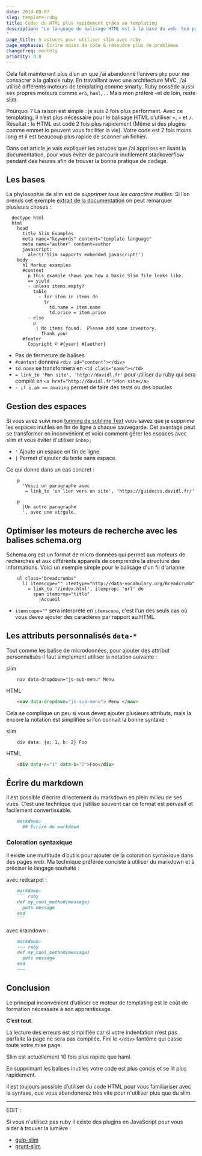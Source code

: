 ```yaml
---
date: 2014-09-07
slug: template-ruby
title: Coder du HTML plus rapidement grâce au templating
description: "Le language de balisage HTML est à la base du web. Son principal problème est -selon moi, sa lenteur d'écriture.
"
page_title: 5 astuces pour utiliser slim avec ruby
page_emphasis: Écrire moins de code & résoudre plus de problèmes
changefreq: monthly
priority: 0.8
---
```


Cela fait maintenant plus d’un an que j’ai abandonné l’univers `php` pour me consacrer à la galaxie ruby. En travaillant avec une architecture MVC, j’ai utilisé différents moteurs de templating comme smarty.
Ruby possède aussi ses propres moteurs comme `erb`, `haml`, … Mais mon préféré -et de loin, reste [slim](http://slim-lang.com/).

Pourquoi ? La raison est simple : je suis 2 fois plus performant. Avec ce templating, il n’est plus nécessaire pour le balisage HTML d’utiliser `<`, `>` et `/`. Résultat : le HTML est codé 2 fois plus rapidement (Même si des plugins comme emmet.io peuvent vous faciliter la vie). Votre code est 2 fois moins long et il est beaucoup plus rapide de scanner un fichier.

Dans cet article je vais expliquer les astuces que j’ai apprises en lisant la documentation, pour vous éviter de parcourir inutilement stackoverflow pendant des heures afin de trouver la bonne pratique de codage.

## Les bases

La phylosophie de slim est de _supprimer tous les caractère inutiles_. Si l’on prends cet exemple [extrait de la documentation](http://slim-lang.com/) on peut remarquer plusieurs choses :

~~~ haml
  doctype html
  html
    head
      title Slim Examples
      meta name="keywords" content="template language"
      meta name="author" content=author
      javascript:
        alert('Slim supports embedded javascript!')
    body
      h1 Markup examples
      #content
        p This example shows you how a basic Slim file looks like.
        == yield
        - unless items.empty?
          table
            - for item in items do
              tr
                td.name = item.name
                td.price = item.price
        - else
          p
           | No items found.  Please add some inventory.
             Thank you!
      #footer
        Copyright © #{year} #{author}
~~~

- Pas de fermeture de balises
- `#content` donnera `<div id="content"></div>`
- `td.name` se transformera en `<td class="name"></td>`
- `= link_to 'Mon site', 'http://davidl.fr'` pour utiliser du ruby qui sera compilé en `<a href="http://davidl.fr">Mon site</a>`
- `- if i.am == amazing` permet de faire des tests ou des boucles

## Gestion des espaces

Si vous avez suivi mon [tunning de sublime Text](http://davidl.fr/blog/) vous savez que je supprime les espaces inutiles en fin de ligne à chaque sauvegarde. Cet avantage peut se transformer en inconvénient et voici comment gérer les espaces avec slim et vous éviter d'utiliser `&nbsp;`

- `'` Ajoute un espace en fin de ligne.
- `|` Permet d'ajouter du texte sans espace.

Ce qui donne dans un cas concret :

~~~ haml
    p
      'Voici un paragraphe avec
       = link_to 'un lien vers un site', 'https://guidecss.davidl.fr/'

    p
      |Un autre paragraphe
      ', avec une virgule.
~~~

## Optimiser les moteurs de recherche avec les balises schema.org

Schema.org est un format de micro données qui permet aux moteurs de recherches et aux différents appareils de comprendre la structure des informations. Voici un exemple simple pour le balisage d'un fil d'arianne

~~~ haml
    ul class="breadcrumbs"
      li itemscope="" itemtype="http://data-vocabulary.org/Breadcrumb"
        = link_to '/index.html', itemprop: 'url' do
          span itemprop="title"
            |Accueil
~~~


- `itemscope=""` sera interprété en `itemscope`, c'est l'un des seuls cas où vous devez ajouter des caractères par rapport au HTML.


## Les attributs personnalisés `data-*`

Tout comme les balise de microdonnées, pour ajouter des attribut personnalisés il faut simplement utiliser la notation suivante :

slim

~~~ haml
    nav data-dropdown="js-sub-menu" Menu
~~~

HTML

~~~ html
    <nav data-dropdown="js-sub-menu"> Menu </nav>
~~~

Cela se complique un peu si vous devez ajouter plusieurs attributs, mais la encore la notation est simplifiée si l’on connait la bonne syntaxe :

slim

~~~ haml
    div data: {a: 1, b: 2} Foo
~~~

HTML

~~~ html
    <div data-a="1" data-b="2">Foo</div>
~~~


## Écrire du markdown

Il est possible d’écrire directement du markdown en plein milieu de ses vues. C’est une technique que j’utilise souvent car ce format est pervasif et facilement convertissable.

~~~ markdown
    markdown:
      ## Écrire du markdown
~~~

### Coloration syntaxique

Il existe une multitude d’outils pour ajouter de la coloration syntaxique dans des pages web. Ma technique préférée conciste à utiliser du markdown et à préciser le langage souhaité :

avec redcarpet :

~~~ markdown
    markdown:
    ``` ruby
    def my_cool_method(message)
      puts message
    end
    ```
~~~

avec kramdown :

~~~ markdown
    markdown:
    ~~~ ruby
    def my_cool_method(message)
      puts message
    end
    ~~~
~~~

## Conclusion

Le principal inconvénient d’utiliser ce moteur de templating est le coût de formation nécessaire à son apprentissage.

__C’est tout__.

La lecture des erreurs est simplifiée car si votre indentation n’est pas parfaite la page ne sera pas compilée. Fini le `</div>` fantôme qui casse toute votre mise page.

Slim est actuellement 10 fois plus rapide que haml.

En supprimant les balises inutiles votre code est plus concis et se lit plus rapidement.

Il est toujours possible d’utiliser du code HTML pour vous familiariser avec la syntaxe, que vous abandonerez très vite pour n'utiliser plus que du slim.

- - -

EDIT :

Si vous n'utilisez pas ruby il existe des plugins en JavaScript pour vous aider à trouver la lumière :

- [gulp-slim](https://github.com/cognitom/gulp-slim)
- [grunt-slim](https://github.com/matsumos/grunt-slim)
